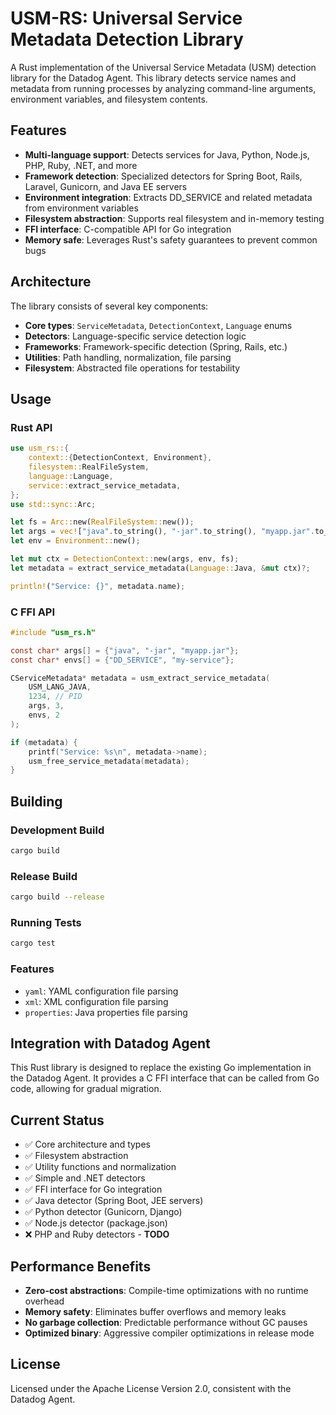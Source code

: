 # USM-RS: Universal Service Metadata Detection Library

A Rust implementation of the Universal Service Metadata (USM) detection library for the Datadog Agent. This library detects service names and metadata from running processes by analyzing command-line arguments, environment variables, and filesystem contents.

## Features

- **Multi-language support**: Detects services for Java, Python, Node.js, PHP, Ruby, .NET, and more
- **Framework detection**: Specialized detectors for Spring Boot, Rails, Laravel, Gunicorn, and Java EE servers
- **Environment integration**: Extracts DD_SERVICE and related metadata from environment variables
- **Filesystem abstraction**: Supports real filesystem and in-memory testing
- **FFI interface**: C-compatible API for Go integration
- **Memory safe**: Leverages Rust's safety guarantees to prevent common bugs

## Architecture

The library consists of several key components:

- **Core types**: `ServiceMetadata`, `DetectionContext`, `Language` enums
- **Detectors**: Language-specific service detection logic
- **Frameworks**: Framework-specific detection (Spring, Rails, etc.)
- **Utilities**: Path handling, normalization, file parsing
- **Filesystem**: Abstracted file operations for testability

## Usage

### Rust API

```rust
use usm_rs::{
    context::{DetectionContext, Environment},
    filesystem::RealFileSystem,
    language::Language,
    service::extract_service_metadata,
};
use std::sync::Arc;

let fs = Arc::new(RealFileSystem::new());
let args = vec!["java".to_string(), "-jar".to_string(), "myapp.jar".to_string()];
let env = Environment::new();

let mut ctx = DetectionContext::new(args, env, fs);
let metadata = extract_service_metadata(Language::Java, &mut ctx)?;

println!("Service: {}", metadata.name);
```

### C FFI API

```c
#include "usm_rs.h"

const char* args[] = {"java", "-jar", "myapp.jar"};
const char* envs[] = {"DD_SERVICE", "my-service"};

CServiceMetadata* metadata = usm_extract_service_metadata(
    USM_LANG_JAVA,
    1234, // PID
    args, 3,
    envs, 2
);

if (metadata) {
    printf("Service: %s\n", metadata->name);
    usm_free_service_metadata(metadata);
}
```

## Building

### Development Build

```bash
cargo build
```

### Release Build

```bash
cargo build --release
```

### Running Tests

```bash
cargo test
```

### Features

- `yaml`: YAML configuration file parsing
- `xml`: XML configuration file parsing  
- `properties`: Java properties file parsing

## Integration with Datadog Agent

This Rust library is designed to replace the existing Go implementation in the Datadog Agent. It provides a C FFI interface that can be called from Go code, allowing for gradual migration.

## Current Status

- ✅ Core architecture and types
- ✅ Filesystem abstraction  
- ✅ Utility functions and normalization
- ✅ Simple and .NET detectors
- ✅ FFI interface for Go integration
- ✅ Java detector (Spring Boot, JEE servers)
- ✅ Python detector (Gunicorn, Django)  
- ✅ Node.js detector (package.json)
- ❌ PHP and Ruby detectors - **TODO**

## Performance Benefits

- **Zero-cost abstractions**: Compile-time optimizations with no runtime overhead
- **Memory safety**: Eliminates buffer overflows and memory leaks
- **No garbage collection**: Predictable performance without GC pauses
- **Optimized binary**: Aggressive compiler optimizations in release mode

## License

Licensed under the Apache License Version 2.0, consistent with the Datadog Agent.
